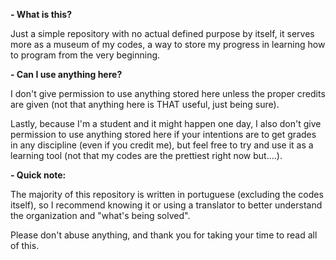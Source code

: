 **- What is this?**

Just a simple repository with no actual defined purpose by itself, it serves more as a museum of my codes, a way to store my progress in learning how to program from the very beginning.

**- Can I use anything here?**

I don't give permission to use anything stored here unless the proper credits are given (not that anything here is THAT useful, just being sure).

Lastly, because I'm a student and it might happen one day, I also don't give permission to use anything stored here if your intentions are to get grades in any discipline (even if you credit me), but feel free to try and use it as a learning tool (not that my codes are the prettiest right now but....).

**- Quick note:**

The majority of this repository is written in portuguese (excluding the codes itself), so I recommend knowing it or using a translator to better understand the organization and "what's being solved".

Please don't abuse anything, and thank you for taking your time to read all of this.
